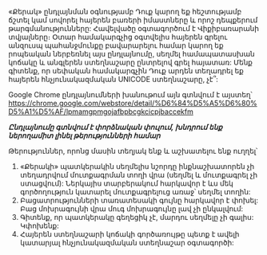 «Քերակ» ընդլայնման օգնությամբ Դուք կարող եք հեշտությամբ ճշտել կամ սովորել հայերեն բառերի իմաստները և որոշ դեպքերում թարգմանությունները: Հավելվածը օգտագործում է Վիքիբառարանի տվյալները։ 
Օտար համակարգչից օգտվելիս հայերեն գրելու անզուսպ պահանջմունքը բավարարելու համար կարող եք րոպեական ներբեռնել այս ընդլայնումը, սեղմել համապատասխան կոճակը և անգլերեն ստեղնաշարը ընտրելով գրել հայատառ: Մենք գիտենք, որ սեփական համակարգչին Դուք արդեն տեղադրել եք հայերեն հնչյունակազմական UNICODE ստեղնաշարը, չէ՞:

Google Chrome ընդլայնումների խանութում այն գտնվում է այստեղ՝ https://chrome.google.com/webstore/detail/%D6%84%D5%A5%D6%80%D5%A1%D5%AF/lpmamgpmgojafbpbcgkcicpjbaccekfm

***Ընդլայնումը գտնվում է փորձնական փուլում, խնդրում ենք ներողամիտ լինել թերությունների համար***

Թերություններ, որոնց մասին տեղյակ ենք և աշխատելու ենք ուղղել՝
1. «Քերակի» պատկերակին սեղմելիս նշորդը ինքնաշխատորեն չի տեղադրվում մուտքագրման տողի վրա (սեղմել և մուտքագրել չի ստացվում): Ներկայիս տարբերակում հարկավոր է ևս մեկ գործողություն կատարել մուտքագրելուց առաջ՝ սեղմել տողին:
2. Բացատրությունների տառատեսակի գույնը հարկավոր է փոխել: Բաց մոխրագույնի վրա մուգ մոխրագույնը լավ չի ընկալվում:
3. Գիտենք, որ պատկերակը գեղեցիկ չէ, մարդու սեղմելը չի գալիս: Կփոխենք:
4. Հայերեն ստեղնաշարի կոճակի գործառույթը պետք է ավելի կատարյալ հնչյունակազմական ստեղնաշար օգտագործի:
